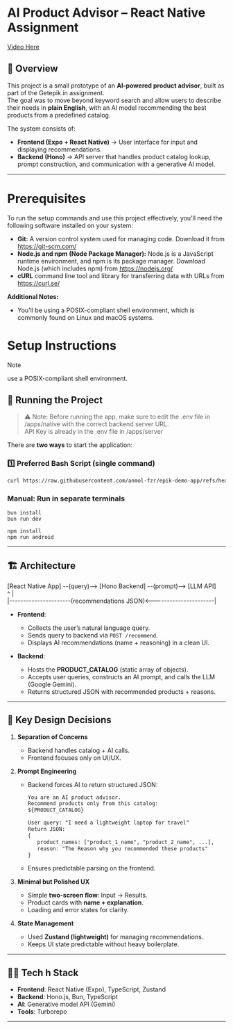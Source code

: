 # AI Product Advisor – React Native Assignment

[Video Here](https://raw.githubusercontent.com/anmol-fzr/epik-demo-app/refs/heads/main/usage.webm)

## 📌 Overview
This project is a small prototype of an **AI-powered product advisor**, built as part of the Getepik.in assignment.  
The goal was to move beyond keyword search and allow users to describe their needs in **plain English**, with an AI model recommending the best products from a predefined catalog.

The system consists of:
- **Frontend (Expo + React Native)** → User interface for input and displaying recommendations.
- **Backend (Hono)** → API server that handles product catalog lookup, prompt construction, and communication with a generative AI model.

---

# Prerequisites

To run the setup commands and use this project effectively, you'll need the following software installed on your system:

* **Git:** A version control system used for managing code. Download it from https://git-scm.com/
* **Node.js and npm (Node Package Manager):** Node.js is a JavaScript runtime environment, and npm is its package manager. Download Node.js (which includes npm) from https://nodejs.org/
* **cURL** command line tool and library for transferring data with URLs from https://curl.se/

**Additional Notes:**

* You'll be using a POSIX-compliant shell environment, which is commonly found on Linux and macOS systems.

# Setup Instructions

> [!NOTE]
> use a POSIX-compliant shell environment.

## 🚀 Running the Project

> ⚠️ Note:
> Before running the app, make sure to edit the .env file in /apps/native with the correct backend server URL. \
> API Key is already in the .env file in /apps/server

There are **two ways** to start the application:  

### 1️⃣ Preferred Bash Script (single command)
```bash
curl https://raw.githubusercontent.com/anmol-fzr/epik-demo-app/refs/heads/main/setup.sh | sh
```

### Manual: Run in separate terminals

```cd apps/server
bun install
bun run dev
```

```cd apps/native
npm install
npm run android
```

---

## 🏗️ Architecture

[React Native App] --(query)--> [Hono Backend] --(prompt)--> [LLM API] <br>
^                                                                   | <br>
|----------------------(recommendations JSON)<----------------------|

- **Frontend**:  
  - Collects the user’s natural language query.  
  - Sends query to backend via `POST /recommend`.  
  - Displays AI recommendations (name + reasoning) in a clean UI.

- **Backend**:  
  - Hosts the **PRODUCT_CATALOG** (static array of objects).  
  - Accepts user queries, constructs an AI prompt, and calls the LLM (Google Gemini).  
  - Returns structured JSON with recommended products + reasons.


---

## 🔑 Key Design Decisions

1. **Separation of Concerns**  
   - Backend handles catalog + AI calls.  
   - Frontend focuses only on UI/UX.

2. **Prompt Engineering**  
   - Backend forces AI to return structured JSON:
     ```txt
     You are an AI product advisor.
     Recommend products only from this catalog:
     ${PRODUCT_CATALOG}

     User query: "I need a lightweight laptop for travel"
     Return JSON:
     {
        product_names: ["product_1_name", "product_2_name", ...],
        reason: "The Reason why you recommended these products"
     }
     ```
   - Ensures predictable parsing on the frontend.

3. **Minimal but Polished UX**  
   - Simple **two-screen flow**: Input → Results.  
   - Product cards with **name + explanation**.  
   - Loading and error states for clarity.

4. **State Management**  
   - Used **Zustand (lightweight)** for managing recommendations.  
   - Keeps UI state predictable without heavy boilerplate.

---

## 🧑‍💻 Tech h Stack

- **Frontend**: React Native (Expo), TypeScript, Zustand  
- **Backend**: Hono.js, Bun, TypeScript  
- **AI**: Generative model API (Gemini)  
- **Tools**: Turborepo

---
